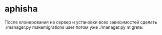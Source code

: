 # aphisha

После клонирования на сервер и установки всех зависимостей сделать ./manager.py makemigrations user потом уже ./manager.py migrete.